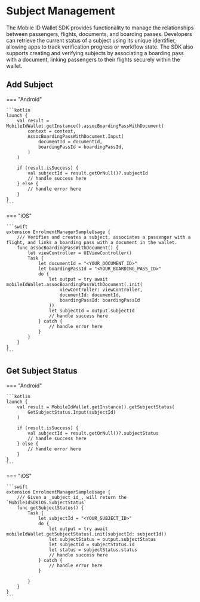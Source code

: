 # Subject Management

The Mobile ID Wallet SDK provides functionality to manage the relationships between passengers, flights, documents, and boarding passes. Developers can retrieve the current status of a subject using its unique identifier, allowing apps to track verification progress or workflow state. The SDK also supports creating and verifying subjects by associating a boarding pass with a document, linking passengers to their flights securely within the wallet. 

## Add Subject

=== "Android"

    ```kotlin
    launch {
        val result = MobileIdWallet.getInstance().assocBoardingPassWithDocument(
            context = context,
            AssocBoardingPassWithDocument.Input(
                documentId = documentId,
                boardingPassId = boardingPassId,
            )
        )

        if (result.isSuccess) {
            val subjectId = result.getOrNull()?.subjectId
            // handle success here
        } else {
            // handle error here
        }
    }
    ```

=== "iOS"

    ```swift
	extension EnrolmentManagerSampleUsage {
	    /// Verifies and creates a subject, associates a passenger with a flight, and links a boarding pass with a document in the wallet.
	    func assocBoardingPassWithDocument() {
	        let viewController = UIViewController()
	        Task {
	            let documentId = "<YOUR_DOCUMENT_ID>"
	            let boardingPassId = "<YOUR_BOARDING_PASS_ID>"
	            do {
	                let output = try await mobileIdWallet.assocBoardingPassWithDocument(.init(
	                    viewController: viewController,
	                    documentId: documentId,
	                    boardingPassId: boardingPassId
	                ))
	                let subjectId = output.subjectId
	                // handle success here
	            } catch {
	                // handle error here
	            }
	        }
	    }
	}
    ```

## Get Subject Status

=== "Android"

    ```kotlin
    launch {
        val result = MobileIdWallet.getInstance().getSubjectStatus(
            GetSubjectStatus.Input(subjectId)
        )

        if (result.isSuccess) {
            val subjectId = result.getOrNull()?.subjectStatus
            // handle success here
        } else {
            // handle error here
        }
    }
    ```

=== "iOS"

    ```swift
	extension EnrolmentManagerSampleUsage {
	    /// Given a _subject id_, will return the `MobileIdSDKiOS.SubjectStatus`
	    func getSubjectStatus() {
	        Task {
	            let subjectId = "<YOUR_SUBJECT_ID>"
	            do {
	                let output = try await mobileIdWallet.getSubjectStatus(.init(subjectId: subjectId))
	                let subjectStatus = output.subjectStatus
	                let subjectId = subjectStatus.id
	                let status = subjectStatus.status
	                // handle success here
	            } catch {
	                // handle error here
	            }
	
	        }
	    }
	}
    ```